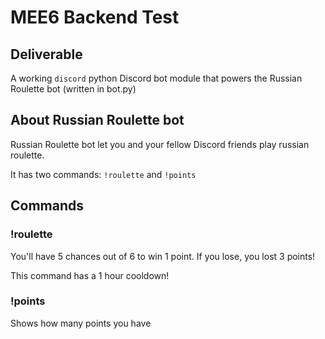 # MEE6 Backend Test

## Deliverable

A working `discord` python Discord bot module that powers the Russian Roulette bot (written in bot.py)

## About Russian Roulette bot

Russian Roulette bot let you and your fellow Discord friends play russian roulette.

It has two commands: `!roulette` and `!points`

## Commands

### !roulette

You'll have 5 chances out of 6 to win 1 point. If you lose, you lost 3 points!

This command has a 1 hour cooldown!

### !points

Shows how many points you have
